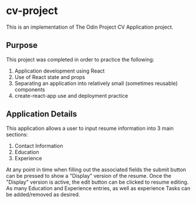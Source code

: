 # cv-project
This is an implementation of The Odin Project CV Application project. 

## Purpose
This project was completed in order to practice the following:

1. Application development using React
2. Use of React state and props
3. Separating an application into relatively small (sometimes reusable) components 
4. create-react-app use and deployment practice

## Application Details
This application allows a user to input resume information into 3 main sections:

1. Contact Information
2. Education
3. Experience

At any point in time when filling out the associated fields the submit button can be pressed to show a "Display" version of the resume.
Once the "Display" version is active, the edit button can be clicked to resume editing.
As many Education and Experience entries, as well as experience Tasks can be added/removed as desired.
